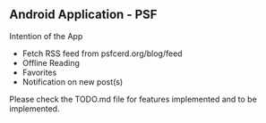 ## Android Application - PSF

Intention of the App

- Fetch RSS feed from psfcerd.org/blog/feed
- Offline Reading
- Favorites
- Notification on new post(s)


Please check the TODO.md file for features implemented and to be implemented.
